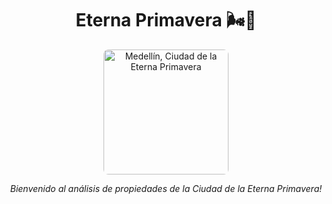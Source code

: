 <h1 align="center">Eterna Primavera 🌬🏡</h1>
<p align="center">
  <img src="https://blog.pinbus.com/hubfs/joel-duncan-Iqa-WlbNjqs-unsplash.jpg" height="200" alt="Medellín, Ciudad de la Eterna Primavera"
  style="border-radius: 4%;"
  ></a>
</p>
<p align="center"><i>Bienvenido al análisis de propiedades de la Ciudad de la Eterna Primavera!</i></p>